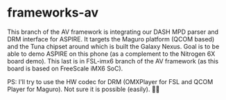 frameworks-av
=============
This branch of the AV framework is integrating our DASH MPD parser and DRM interface for ASPIRE. It targets the Maguro platform (QCOM based) 
and the Tuna chipset around which is built the Galaxy Nexus.
Goal is to be able to demo ASPIRE on this phone (as a complement to the Nitrogen 6X board demo). This last is  in FSL-imx6 branch of the 
AV framework (as this board is based on FreeScale iMX6 SoC).

PS: I'll try to use the HW codec for DRM (OMXPlayer for FSL and QCOM Player for Maguro). Not sure it is possible (easily). 
